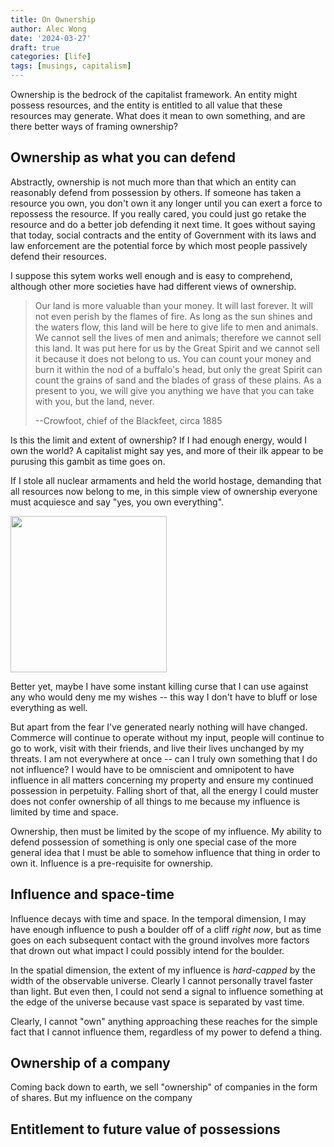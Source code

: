 ```yaml
---
title: On Ownership
author: Alec Wong
date: '2024-03-27'
draft: true
categories: [life]
tags: [musings, capitalism]
---
```


Ownership is the bedrock of the capitalist framework. An entity might possess
resources, and the entity is entitled to all value that these resources may
generate. What does it mean to own something, and are there better ways of
framing ownership?

<!--more-->

## Ownership as what you can defend

Abstractly, ownership is not much more than that which an entity can reasonably
defend from possession by others. If someone has taken a resource you own, you
don't own it any longer until you can exert a force to repossess the resource.
If you really cared, you could just go retake the resource and do a better job
defending it next time. It goes without saying that today, social contracts and
the entity of Government with its laws and law enforcement are the potential
force by which most people passively defend their resources.

I suppose this sytem works well enough and is easy to comprehend, although other
more societies have had different views of ownership.

> Our land is more valuable than your money. It will last forever. It will not even perish by the flames of fire. As long as the sun shines and the waters flow, this land will be here to give life to men and animals. We cannot sell the lives of men and animals; therefore we cannot sell this land. It was put here for us by the Great Spirit and we cannot sell it because it does not belong to us. You can count your money and burn it within the nod of a buffalo's head, but only the great Spirit can count the grains of sand and the blades of grass of these plains. As a present to you, we will give you anything we have that you can take with you, but the land, never.
>
> --Crowfoot, chief of the Blackfeet, circa 1885

Is this the limit and extent of ownership? If I had enough energy, would I own
the world? A capitalist might say yes, and more of their ilk appear to be
purusing this gambit as time goes on.

If I stole all nuclear armaments and held the world hostage, demanding that all
resources now belong to me, in this simple view of ownership everyone must
acquiesce and say "yes, you own everything".

<img src='https://image.spreadshirtmedia.com/image-server/v1/mp/products/T347A1PA4306PT17X22Y13D1022018441W20833H25000/views/1,width=1200,height=630,appearanceId=1,backgroundColor=F2F2F2,modelId=2564,crop=design/opulence-you-own-everything-drag-queen-gay-meme-womens-t-shirt.jpg' width=250px style="margin: auto">

Better yet, maybe I have some instant killing curse that I can use against any
who would deny me my wishes -- this way I don't have to bluff or lose everything
as well.

But apart from the fear I've generated nearly nothing will have changed.
Commerce will continue to operate without my input, people will continue to go
to work, visit with their friends, and live their lives unchanged by my threats.
I am not everywhere at once -- can I truly own something that I do not
influence? I would have to be omniscient and omnipotent to have influence in all
matters concerning my property and ensure my continued possession in perpetuity.
Falling short of that, all the energy I could muster does not confer ownership
of all things to me because my influence is limited by time and space.

Ownership, then must be limited by the scope of my influence. My ability to
defend possession of something is only one special case of the more general idea
that I must be able to somehow influence that thing in order to own it.
Influence is a pre-requisite for ownership.

## Influence and space-time

Influence decays with time and space. In the temporal dimension, I may have
enough influence to push a boulder off of a cliff _right now_, but as time goes
on each subsequent contact with the ground involves more factors that drown out
what impact I could possibly intend for the boulder.

In the spatial dimension, the extent of my influence is _hard-capped_ by the
width of the observable universe. Clearly I cannot personally travel faster than
light. But even then, I could not send a signal to influence something at the
edge of the universe because vast space is separated by vast time.

Clearly, I cannot "own" anything approaching these reaches for the simple fact
that I cannot influence them, regardless of my power to defend a thing.

## Ownership of a company

Coming back down to earth, we sell "ownership" of companies in the form of
shares. But my influence on the company

## Entitlement to future value of possessions


